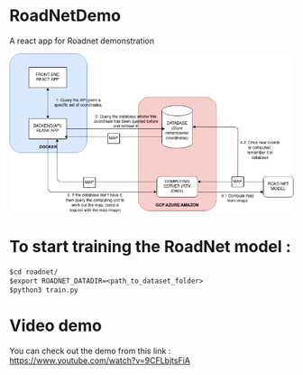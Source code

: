 # RoadNetDemo
A react app for Roadnet demonstration

![Alt text](system.png?raw=true "Title")

# To start training the RoadNet model :
```shell 
$cd roadnet/
$export ROADNET_DATADIR=<path_to_dataset_folder>
$python3 train.py
```

# Video demo
You can check out the demo from this link :
https://www.youtube.com/watch?v=9CFLbjtsFiA

